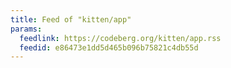 ```yaml
---
title: Feed of "kitten/app"
params:
  feedlink: https://codeberg.org/kitten/app.rss
  feedid: e86473e1dd5d465b096b75821c4db55d
---
```

